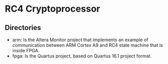 # RC4 Cryptoprocessor

## Directories
* arm: Is the Altera Monitor project that implements an example of communication between ARM Cortex A9 and RC4 state machine that is inside FPGA.
* fpga: Is the Quartus project, based on Quartus 16.1 project format.
